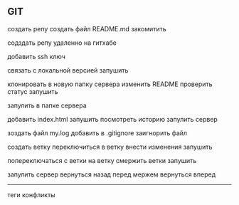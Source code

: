 ## GIT
создать репу
создать файл README.md
закомитить

содздать репу удаленно на гитхабе

добавить ssh ключ  

связать с локальной версией
запушить

клонировать в новую папку сервера
изменить README 
проверить статус
запушить

запулить в папке сервера

добавить index.html
запушить
посмотреть историю
запулить сервер

зоздать файл my.log
добавить в .gitignore
заигнорить файл

создать ветку
переключиться в ветку
внести изменения
запушить

попереключаться с ветки на ветку
смержить ветки
запушить

запулить сервер
вернуться назад перед мержем
вернуться вперед


-----
теги
конфликты


